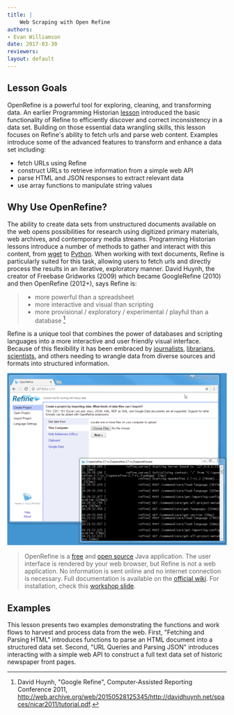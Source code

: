 ```yaml
---
title: |
    Web Scraping with Open Refine
authors:
- Evan Williamson
date: 2017-03-30
reviewers:
layout: default
---
```


## Lesson Goals

OpenRefine is a powerful tool for exploring, cleaning, and transforming data. 
An earlier Programming Historian [lesson](http://programminghistorian.org/lessons/cleaning-data-with-openrefine) introduced the basic functionality of Refine to efficiently discover and correct inconsistency in a data set.
Building on those essential data wrangling skills, this lesson focuses on Refine's ability to fetch urls and parse web content.
Examples introduce some of the advanced features to transform and enhance a data set including: 

- fetch URLs using Refine
- construct URLs to retrieve information from a simple web API
- parse HTML and JSON responses to extract relevant data
- use array functions to manipulate string values

## Why Use OpenRefine?

The ability to create data sets from unstructured documents available on the web opens possibilities for research using digitized primary materials, web archives, and contemporary media streams. 
Programming Historian lessons introduce a number of methods to gather and interact with this content, from [wget](http://programminghistorian.org/lessons/applied-archival-downloading-with-wget) to [Python](http://programminghistorian.org/lessons/intro-to-beautiful-soup).
When working with text documents, Refine is particularly suited for this task, allowing users to fetch urls and directly process the results in an iterative, exploratory manner.
David Huynh, the creator of Freebase Gridworks (2009) which became GoogleRefine (2010) and then OpenRefine (2012+), says Refine is:
 
> - more powerful than a spreadsheet
> - more interactive and visual than scripting
> - more provisional / exploratory / experimental / playful than a database [^huynh]

[^huynh]: David Huynh, "Google Refine", Computer-Assisted Reporting Conference 2011, http://web.archive.org/web/20150528125345/http://davidhuynh.net/spaces/nicar2011/tutorial.pdf.

Refine is a unique tool that combines the power of databases and scripting languages into a more interactive and user friendly visual interface. 
Because of this flexibility it has been embraced by [journalists](https://www.propublica.org/nerds/item/using-google-refine-for-data-cleaning), [librarians](http://data-lessons.github.io/library-openrefine/), [scientists](http://www.datacarpentry.org/OpenRefine-ecology-lesson/), and others needing to wrangle data from diverse sources and formats into structured information.

![OpenRefine](images/openrefine.png)

> OpenRefine is a [free](https://www.gnu.org/philosophy/free-sw.en.html) and [open source](https://github.com/OpenRefine/OpenRefine) Java application.
> The user interface is rendered by your web browser, but Refine is not a web application. No information is sent online and no internet connection is necessary.
> Full documentation is available on the [official wiki](https://github.com/OpenRefine/OpenRefine/wiki/).
> For installation, check this [workshop slide](https://evanwill.github.io/clean-your-data/3-start.html).

## Examples

This lesson presents two examples demonstrating the functions and work flows to harvest and process data from the web.
First, "Fetching and Parsing HTML" introduces functions to parse an HTML document into a structured data set.
Second, "URL Queries and Parsing JSON" introduces interacting with a simple web API to construct a full text data set of historic newspaper front pages. 
